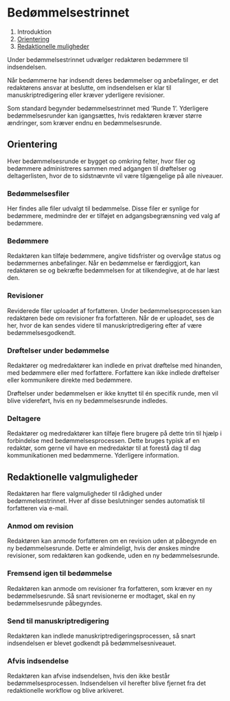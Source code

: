 # Bedømmelsestrinnet

1. Introduktion
2. [Orientering](#orientering)
3. [Redaktionelle muligheder](#redaktionelle-valgmuligheder)

Under bedømmelsestrinnet udvælger redaktøren bedømmere til indsendelsen.

Når bedømmerne har indsendt deres bedømmelser og anbefalinger, er det redaktørens ansvar at beslutte, om indsendelsen er klar til manuskriptredigering eller kræver yderligere revisioner.

Som standard begynder bedømmelsestrinnet med ’Runde 1’. Yderligere bedømmelsesrunder kan igangsættes, hvis redaktøren kræver større ændringer, som kræver endnu en bedømmelsesrunde.

## Orientering

Hver bedømmelsesrunde er bygget op omkring felter, hvor filer og bedømmere administreres sammen med adgangen til drøftelser og deltagerlisten, hvor de to sidstnævnte vil være tilgængelige på alle niveauer.

### Bedømmelsesfiler

Her findes alle filer udvalgt til bedømmelse. Disse filer er synlige for bedømmere, medmindre der er tilføjet en adgangsbegrænsning ved valg af bedømmere.

### Bedømmere

Redaktøren kan tilføje bedømmere, angive tidsfrister og overvåge status og bedømmernes anbefalinger. Når en bedømmelse er færdiggjort, kan redaktøren se og bekræfte bedømmelsen for at tilkendegive, at de har læst den.

### Revisioner

Reviderede filer uploadet af forfatteren. Under bedømmelsesprocessen kan redaktøren bede om revisioner fra forfatteren. Når de er uploadet, ses de her, hvor de kan sendes videre til manuskriptredigering efter af være bedømmelsesgodkendt.

### Drøftelser under bedømmelse

Redaktører og medredaktører kan indlede en privat drøftelse med hinanden, med bedømmere eller med forfattere. Forfattere kan ikke indlede drøftelser eller kommunikere direkte med bedømmere.

Drøftelser under bedømmelsen er ikke knyttet til én specifik runde, men vil blive videreført, hvis en ny bedømmelsesrunde indledes.

### Deltagere

Redaktører og medredaktører kan tilføje flere brugere på dette trin til hjælp i forbindelse med bedømmelsesprocessen. Dette bruges typisk af en redaktør, som gerne vil have en medredaktør til at forestå dag til dag kommunikationen med bedømmerne. Yderligere information.

## Redaktionelle valgmuligheder

Redaktøren har flere valgmuligheder til rådighed under bedømmelsestrinnet. Hver af disse beslutninger sendes automatisk til forfatteren via e-mail.

### Anmod om revision

Redaktøren kan anmode forfatteren om en revision uden at påbegynde en ny bedømmelsesrunde. Dette er almindeligt, hvis der ønskes mindre revisioner, som redaktøren kan godkende, uden en ny bedømmelsesrunde.

### Fremsend igen til bedømmelse

Redaktøren kan anmode om revisioner fra forfatteren, som kræver en ny bedømmelsesrunde. Så snart revisionerne er modtaget, skal en ny bedømmelsesrunde påbegyndes.

### Send til manuskriptredigering

Redaktøren kan indlede manuskriptredigeringsprocessen, så snart indsendelsen er blevet godkendt på bedømmelsesniveauet.

### Afvis indsendelse

Redaktøren kan afvise indsendelsen, hvis den ikke består bedømmelsesprocessen. Indsendelsen vil herefter blive fjernet fra det redaktionelle workflow og blive arkiveret.

